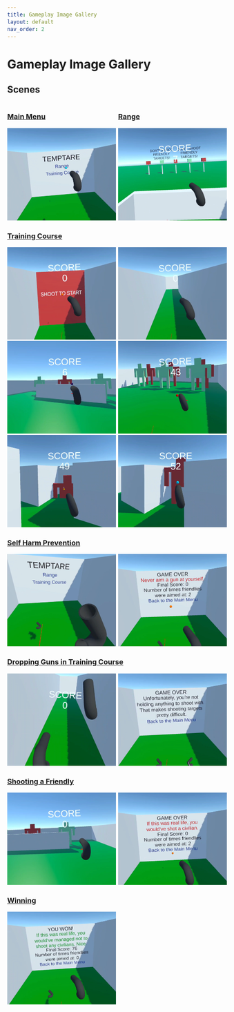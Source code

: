 ```yaml
---
title: Gameplay Image Gallery
layout: default
nav_order: 2
---
```


# Gameplay Image Gallery
## Scenes

<div style="clear: both;">
    <h3 style="float: left; width: 51%"><a href="./Scenes/mainMenu.html">Main Menu</a></h3>
    <h3 style="float: left"><a href="./Scenes/range.html">Range</a></h3>
</div>
<img src="./GameplayImages/MainMenu.png"/><img src="./GameplayImages/Range.png" class="rIMG"/>

### [Training Course](./Scenes/trainingCourse.html)
<img src="./GameplayImages/TrainingCourse1.png"/><img src="./GameplayImages/TrainingCourse2.png" class="rIMG"/>
<img src="./GameplayImages/TrainingCourse3.png"/><img src="./GameplayImages/TrainingCourse4.png" class="rIMG"/>
<img src="./GameplayImages/TrainingCourse5.png"/><img src="./GameplayImages/TrainingCourse6.png" class="rIMG"/>

### [Self Harm Prevention](./Scenes/selfHarmPrevention.html)
<img src="./GameplayImages/SelfHarmPrevention1.png"/><img src="./GameplayImages/SelfHarmPrevention2.png" class="rIMG"/>

### [Dropping Guns in Training Course](./Scenes/droppedGunsPrevention.html)
<img src="./GameplayImages/DroppedGunsPrevention1.png"/><img src="./GameplayImages/DroppedGunsPrevention2.png" class="rIMG"/>

### [Shooting a Friendly](./Scenes/shotFriendly.html)
<img src="./GameplayImages/Lose1.png"/><img src="./GameplayImages/Lose2.png" class="rIMG"/>

### [Winning](./Scenes/win.html)
<img src="./GameplayImages/Win.png"/>

<style>
/* image settings, mades images half-sized, so they can go side by side */
img {
    width: 50%;
    height: 50%;
}
/* additional settings for images on the right, moves them over to the right at a magnitude of the total padding for the two side by side images */
.rIMG {
    position: relative;
    left: 1%;
}
</style>
